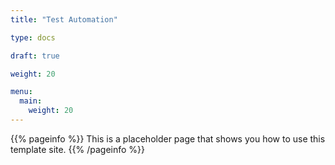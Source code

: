 ```yaml
---
title: "Test Automation"

type: docs

draft: true

weight: 20

menu:
  main:
    weight: 20
---
```


{{% pageinfo %}}
This is a placeholder page that shows you how to use this template site.
{{% /pageinfo %}}
